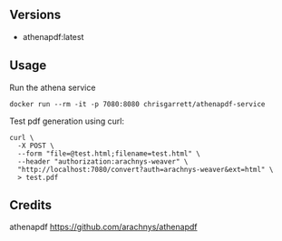 
## Versions

- athenapdf:latest

## Usage

Run the athena service

`docker run --rm -it -p 7080:8080 chrisgarrett/athenapdf-service`

Test pdf generation using curl:
```
curl \
  -X POST \
  --form "file=@test.html;filename=test.html" \
  --header "authorization:arachnys-weaver" \
  "http://localhost:7080/convert?auth=arachnys-weaver&ext=html" \
  > test.pdf
```

## Credits

athenapdf https://github.com/arachnys/athenapdf
